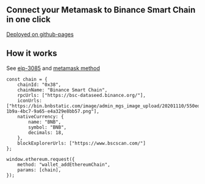 ## Connect your Metamask to Binance Smart Chain in one click

[Deployed on github-pages](https://alexey-zhdanov.github.io/metamask-to-bsc/)

## How it works

See [eip-3085](https://eips.ethereum.org/EIPS/eip-3085) and [metamask method](https://docs.metamask.io/guide/rpc-api.html#wallet-addethereumchain)

```
const chain = {
    chainId: "0x38",
    chainName: "Binance Smart Chain",
    rpcUrls: ["https://bsc-dataseed.binance.org/"],
    iconUrls: ["https://bin.bnbstatic.com/image/admin_mgs_image_upload/20201110/550eda20-1b9a-4bc7-9a65-e4a329e8bb57.png"],
    nativeCurrency: {
        name: "BNB",
        symbol: "BNB",
        decimals: 18,
    },
    blockExplorerUrls: ["https://www.bscscan.com/"]
};

window.ethereum.request({
    method: "wallet_addEthereumChain",
    params: [chain],
});
```
